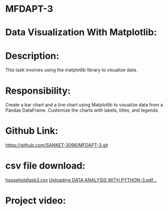 # MFDAPT-3

# Data Visualization With Matplotlib:

# Description:
This task involves using the matplotlib library to visualize data.

# Responsibility:
Create a bar chart and a line chart using Matplotlib to visualize data from a Pandas DataFrame.
Customize the charts with labels, titles, and legends.

# Github Link:
https://github.com/SANKET-3096/MFDAPT-3.git

# csv file download:

[householdtask3.csv](https://github.com/user-attachments/files/16647573/householdtask3.csv)
[Uploading DATA ANALYSIS WITH PYTHON-3.pdf…]()

# Project video:
